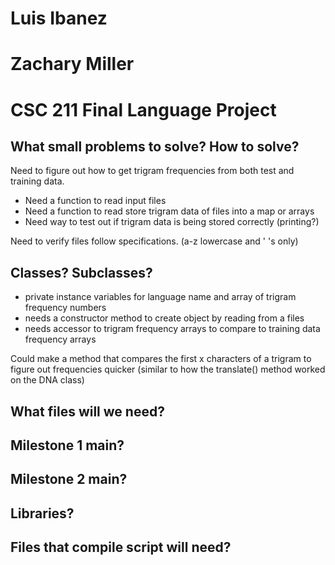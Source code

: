 # Luis Ibanez
# Zachary Miller
# CSC 211 Final Language Project

## What small problems to solve?  How to solve?

Need to figure out how to get trigram frequencies from both test and training data.

- Need a function to read input files
- Need a function to read store trigram data of files into a map or arrays
- Need way to test out if trigram data is being stored correctly (printing?)

Need to verify files follow specifications. (a-z lowercase and ' 's only)

## Classes? Subclasses?

- private instance variables for language name and array of trigram frequency numbers
- needs a constructor method to create object by reading from a files
- needs accessor to trigram frequency arrays to compare to training data frequency arrays

Could make a method that compares the first x characters of a trigram to figure out frequencies quicker
(similar to how the translate() method worked on the DNA class)

## What files will we need?


## Milestone 1 main?



## Milestone 2 main?


## Libraries?


## Files that compile script will need?
